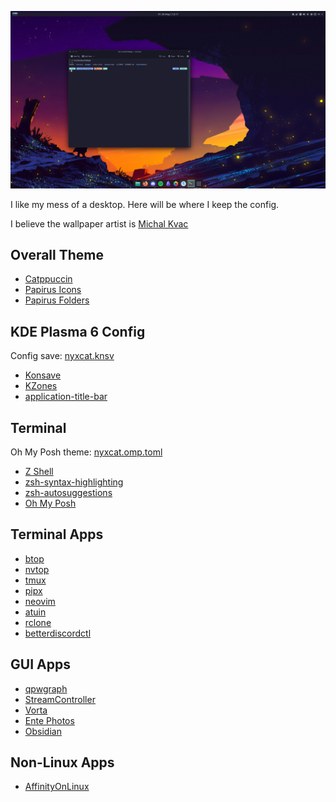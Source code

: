 ![My Desktop](assets/kdelook.png)

I like my mess of a desktop. Here will be where I keep the config.

I believe the wallpaper artist is [Michal Kvac](https://kvacm.carrd.co/)

## Overall Theme

- [Catppuccin](https://github.com/catppuccin/catppuccin)
- [Papirus Icons](https://github.com/PapirusDevelopmentTeam/papirus-icon-theme)
- [Papirus Folders](https://github.com/PapirusDevelopmentTeam/papirus-folders)

## KDE Plasma 6 Config

Config save: [nyxcat.knsv](nyxcat/conf.yaml)

- [Konsave](https://github.com/Prayag2/konsave)
- [KZones](https://github.com/gerritdevriese/kzones)
- [application-title-bar](https://github.com/antroids/application-title-bar)

## Terminal

Oh My Posh theme: [nyxcat.omp.toml](nyxcat.omp.toml)

- [Z Shell](https://zsh.sourceforge.io/)
- [zsh-syntax-highlighting](https://github.com/zsh-users/zsh-syntax-highlighting)
- [zsh-autosuggestions](https://github.com/zsh-users/zsh-autosuggestions)
- [Oh My Posh](https://github.com/jandedobbeleer/oh-my-posh)

## Terminal Apps

- [btop](https://github.com/aristocratos/btop)
- [nvtop](https://github.com/Syllo/nvtop)
- [tmux](https://github.com/tmux/tmux)
- [pipx](https://github.com/pypa/pipx)
- [neovim](https://github.com/neovim/neovim)
- [atuin](https://github.com/atuinsh/atuin)
- [rclone](https://github.com/rclone/rclone)
- [betterdiscordctl](https://github.com/bb010g/betterdiscordctl)

## GUI Apps

- [qpwgraph](https://gitlab.freedesktop.org/rncbc/qpwgraph)
- [StreamController](https://github.com/StreamController/StreamController)
- [Vorta](https://github.com/borgbase/vorta)
- [Ente Photos](https://github.com/ente-io/ente)
- [Obsidian](https://obsidian.md/)

## Non-Linux Apps

- [AffinityOnLinux](https://github.com/Twig6943/AffinityOnLinux)

